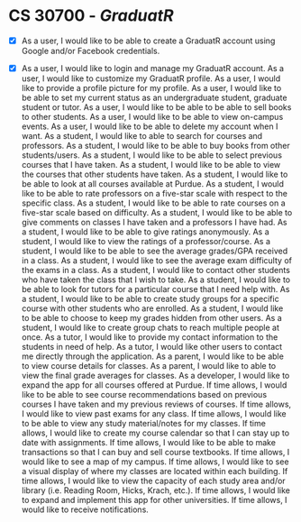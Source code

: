 # CS 30700 - *GraduatR*

- [X] As a user, I would like to be able to create a GraduatR account using Google and/or Facebook credentials.
- [X] As a user, I would like to login and manage my GraduatR account.
As a user, I would like to customize my GraduatR profile.
As a user, I would like to provide a profile picture for my profile.
As a user, I would like to be able to set my current status as an undergraduate student, graduate student or tutor.
As a user, I would like to be able to be able to sell books to other students.
As a user, I would like to be able to view on-campus events.
As a user, I would like to be able to delete my account when I want.
As a student, I would like to able to search for courses and professors.
As a student, I would like to be able to buy books from other students/users.
As a student, I would like to be able to select previous courses that I have taken.
As a student, I would like to be able to view the courses that other students have taken.
As a student, I would like to be able to look at all courses available at Purdue.
As a student, I would like to be able to rate professors on a five-star scale with respect to the specific class. 
As a student, I would like to be able to rate courses on a five-star scale based on difficulty.
As a student, I would like to be able to give comments on classes I have taken and a professors I have had.
As a student, I would like to be able to give ratings anonymously.
As a student, I would like to view the ratings of a professor/course.
As a student, I would like to be able to see the average grades/GPA received in a class.
As a student, I would like to see the average exam difficulty of the exams in a class.
As a student, I would like to contact other students who have taken the class that I wish to take.
As a student, I would like to be able to look for tutors for a particular course that I need help with.
As a student, I would like to be able to create study groups for a specific course with other students who are enrolled.
As a student, I would like to be able to choose to keep my grades hidden from other users.
As a student, I would like to create group chats to reach multiple people at once.
As a tutor, I would like to provide my contact information to the students in need of help.
As a tutor, I would like other users to contact me directly through the application.
As a parent, I would like to be able to view course details for classes.
As a parent, I would like to able to view the final grade averages for classes.
As a developer, I would like to expand the app for all courses offered at Purdue.
If time allows, I would like to be able to see course recommendations based on previous courses I have taken and my previous reviews of courses.
If time allows, I would like to view past exams for any class.
If time allows, I would like to be able to view any study material/notes for my classes.
If time allows, I would like to create my course calendar so that I can stay up to date with assignments.
If time allows, I would like to be able to make transactions so that I can buy and sell course textbooks.
If time allows, I would like to see a map of my campus.
If time allows, I would like to see a visual display of where my classes are located within each building.
 If time allows, I would like to view the capacity of each study area and/or library (i.e. Reading Room, Hicks, Krach, etc.).
If time allows, I would like to expand and implement this app for other universities.
If time allows, I would like to receive notifications.


